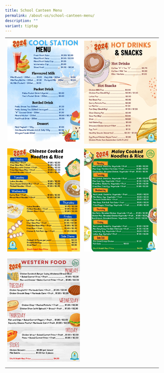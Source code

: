 ```yaml
---
title: School Canteen Menu
permalink: /about-us/school-canteen-menu/
description: ""
variant: tiptap
---
```

<table>
<tbody>
<tr>
<td rowspan="1" colspan="1"><a class="isomer-image-wrapper" href="/images/Stall_1.jpg"><img style="width: 100%" height="auto" width="100%" alt="" src="/images/Stall_1.jpg"></a>
<p></p>
</td>
<td rowspan="1" colspan="1"><a class="isomer-image-wrapper" href="/images/Stall_2.jpg"><img style="width: 100%" height="auto" width="100%" alt="" src="/images/Stall_2.jpg"></a>
</td>
</tr>
<tr>
<td rowspan="1" colspan="1"><a class="isomer-image-wrapper" href="/images/Stall_4.jpg"><img style="width: 100%" height="auto" width="100%" alt="" src="/images/Stall_4.jpg"></a>
<p></p>
</td>
<td rowspan="1" colspan="1"><a class="isomer-image-wrapper" href="/images/Stall_7.jpg"><img style="width: 100%" height="auto" width="100%" alt="" src="/images/Stall_7.jpg"></a>
<p></p>
</td>
</tr>
<tr>
<td rowspan="1" colspan="1"><a class="isomer-image-wrapper" href="/images/Stall_8.jpg"><img style="width: 100%" height="auto" width="100%" alt="" src="/images/Stall_8.jpg"></a>
<p></p>
</td>
<td rowspan="1" colspan="1">
<p></p>
</td>
</tr>
</tbody>
</table>
<p></p>